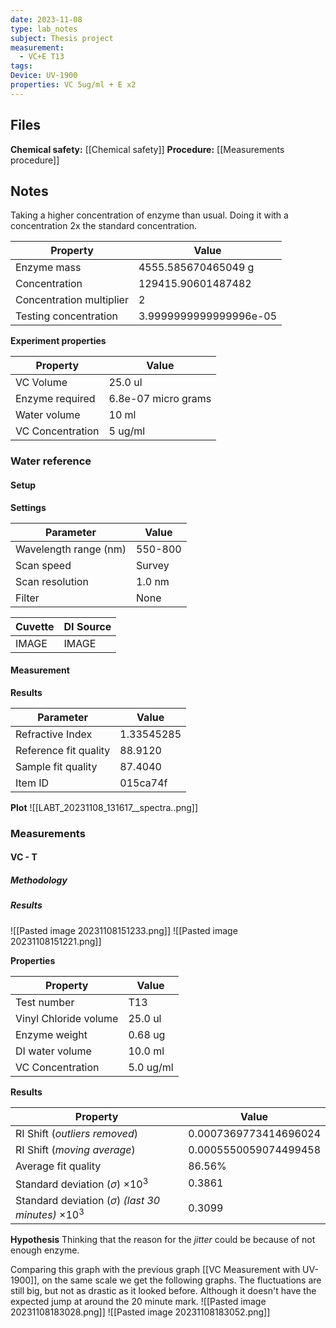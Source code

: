 ```yaml
---
date: 2023-11-08
type: lab_notes
subject: Thesis project
measurement:
  - VC+E T13
tags: 
Device: UV-1900
properties: VC 5ug/ml + E x2
---
```

## Files
**Chemical safety:** [[Chemical safety]]
**Procedure:** [[Measurements procedure]]

## Notes
Taking a higher concentration of enzyme than usual. Doing it with a concentration 2x the standard concentration.

| Property | Value |
| -------- | ----- |
|Enzyme mass|4555.585670465049 g|
|Concentration|129415.90601487482|
|Concentration multiplier|2|
|Testing concentration|3.9999999999999996e-05|

**Experiment properties**

| Property | Value |
| -------- | ----- |
| VC Volume | 25.0 ul |
| Enzyme required | 6.8e-07 micro grams |
|Water volume |10 ml |
| VC Concentration|5 ug/ml|
### Water reference

#### Setup
**Settings**

| Parameter             | Value |
| --------------------- | ----- |
| Wavelength range (nm) | 550-800      |
| Scan speed            |     Survey  |
| Scan resolution       |  1.0 nm     |
| Filter                      |  None     |

| Cuvette | DI Source |
| ------- | --------- |
| IMAGE   | IMAGE          |

#### Measurement

**Results**

| Parameter             | Value |
| --------------------- | ----- |
| Refractive Index      |   1.33545285    |
| Reference fit quality |     88.9120  |
| Sample fit quality    |     87.4040  |
| Item ID               |     015ca74f  |


**Plot**
![[LABT_20231108_131617__spectra..png]]

### Measurements

#### VC - T
##### Methodology


##### Results

![[Pasted image 20231108151233.png]]
![[Pasted image 20231108151221.png]]


**Properties**

| Property | Value |
| ---------- | ----- |
| Test number |T13 |
| Vinyl Chloride volume | 25.0 ul |
| Enzyme weight | 0.68 ug |
| DI water volume | 10.0 ml |
| VC Concentration | 5.0 ug/ml |

**Results**

| Property | Value |
| -------- | ----- |
| RI Shift (*outliers removed*)|0.0007369773414696024|
| RI Shift (*moving average*) |0.0005550059074499458|
| Average fit quality | 86.56% |
| Standard deviation ($\sigma$) $\times 10^3$ | 0.3861 |
| Standard deviation ($\sigma$) *(last 30 minutes)* $\times 10^3$ | 0.3099 |


**Hypothesis**
Thinking that the reason for the *jitter* could be because of not enough enzyme.

Comparing this graph with the previous graph [[VC Measurement with UV-1900]], on the same scale we get the following graphs.
The fluctuations are still big, but not as drastic as it looked before. Although it doesn't have the expected jump at around the 20 minute mark.
![[Pasted image 20231108183028.png]]
![[Pasted image 20231108183052.png]]
